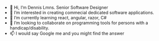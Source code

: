 - 👋 Hi, I’m Dennis Lmns. Senior Software Designer  
- 👀 I’m interested in creating commecial dedicated software applications.
- 🌱 I’m currently learning react, angular, razor, C#
- 💞️ I’m looking to collaborate on programming tools for persons with a handicap/disability.
- 📫 I would say Google me and you might find the answer 

<!---
dnnslmns/dnnslmns is a ✨ special ✨ repository because its `README.md` (this file) appears on your GitHub profile.
You can click the Preview link to take a look at your changes.
--->
